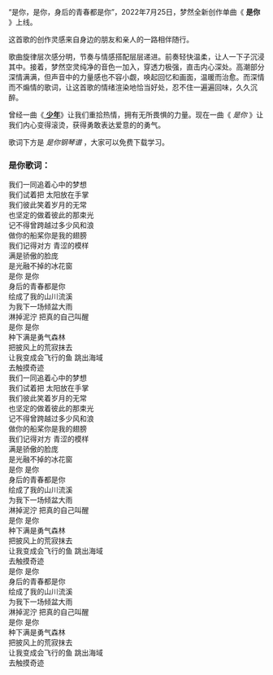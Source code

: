 

“是你，是你，身后的青春都是你”，2022年7月25日，梦然全新创作单曲《 **是你** 》上线。

这首歌的创作灵感来自身边的朋友和亲人的一路相伴随行。

歌曲旋律层次感分明，节奏与情感搭配层层递进。前奏轻快温柔，让人一下子沉浸其中。接着，梦然空灵纯净的音色一加入，穿透力极强，直击内心深处。高潮部分深情满满，但声音中的力量感也不容小觑，唤起回忆和画面，温暖而治愈。而深情而不煽情的歌词，让这首歌的情绪渲染地恰当好处，忍不住一遍遍回味，久久沉醉。

曾经一曲《[ **少年**](Music-11345.html "少年")》让我们重拾热情，拥有无所畏惧的力量。现在一曲《 _是你_
》让我们内心变得滚烫，获得勇敢表达爱意的的勇气。

歌词下方是 _是你钢琴谱_ ，大家可以免费下载学习。

### 是你歌词：

我们一同追着心中的梦想  
我们试着把 太阳放在手掌  
我们彼此笑着岁月的无常  
也坚定的做着彼此的那束光  
记不得曾跨越过多少风和浪  
做你的船桨你是我的翅膀  
我们记得对方 青涩的模样  
满是骄傲的脸庞  
是光融不掉的冰花窗  
是你 是你  
身后的青春都是你  
绘成了我的山川流溪  
为我下一场倾盆大雨  
淋掉泥泞 把真的自己叫醒  
是你 是你  
种下满是勇气森林  
把披风上的荒寂抹去  
让我变成会飞行的鱼 跳出海域  
去触摸奇迹  
我们一同追着心中的梦想  
我们试着把 太阳放在手掌  
我们彼此笑着岁月的无常  
也坚定的做着彼此的那束光  
记不得曾跨越过多少风和浪  
做你的船桨你是我的翅膀  
我们记得对方 青涩的模样  
满是骄傲的脸庞  
是光融不掉的冰花窗  
是你 是你  
身后的青春都是你  
绘成了我的山川流溪  
为我下一场倾盆大雨  
淋掉泥泞 把真的自己叫醒  
是你 是你  
种下满是勇气森林  
把披风上的荒寂抹去  
让我变成会飞行的鱼 跳出海域  
去触摸奇迹  
是你 是你  
身后的青春都是你  
绘成了我的山川流溪  
为我下一场倾盆大雨  
淋掉泥泞 把真的自己叫醒  
是你 是你  
种下满是勇气森林  
把披风上的荒寂抹去  
让我变成会飞行的鱼 跳出海域  
去触摸奇迹


